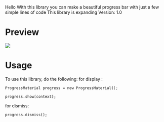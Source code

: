 Hello
With this library you can make a beautiful progress bar with just a few simple lines of code
This library is expanding
Version: 1.0

<h1>Preview</h1>

![](https://s17.picofile.com/file/8426299918/Screenshot_2021_02_26_20_00_38_548_ir_cenlearn_progressbarcustom.jpg)


<h1>Usage</h1>


To use this library, do the following:
for display :

`ProgressMaterial progress = new ProgressMaterial();`

`progress.show(context);`

for dismiss:

`progress.dismiss();`
